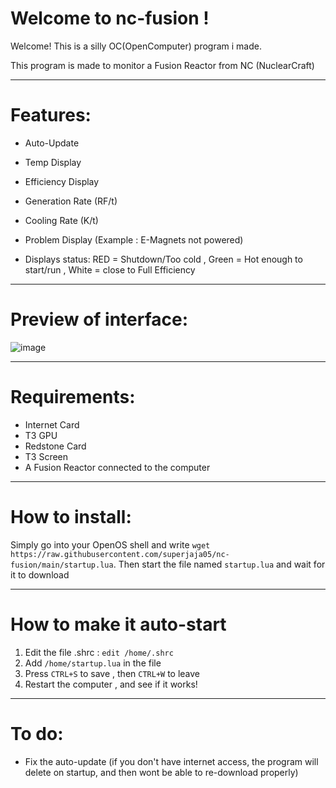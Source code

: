 # Welcome to nc-fusion !

Welcome! This is a silly OC(OpenComputer) program i made.

This program is made to monitor a Fusion Reactor from NC (NuclearCraft)

---------------

# Features:

- Auto-Update
- Temp Display
- Efficiency Display
- Generation Rate (RF/t)
- Cooling Rate (K/t)
- Problem Display (Example : E-Magnets not powered)

- Displays status: RED = Shutdown/Too cold , Green = Hot enough to start/run , White = close to Full Efficiency

---------------

# Preview of interface:

![image](https://user-images.githubusercontent.com/38012296/125560128-5469feed-239d-4fe1-84a3-3f1a2f036656.png)

---------------

# Requirements:

- Internet Card
- T3 GPU
- Redstone Card
- T3 Screen
- A Fusion Reactor connected to the computer

---------------

# How to install:

Simply go into your OpenOS shell and write `wget https://raw.githubusercontent.com/superjaja05/nc-fusion/main/startup.lua`.
Then start the file named `startup.lua` and wait for it to download

---------------

# How to make it auto-start

1. Edit the file .shrc : `edit /home/.shrc`
2. Add `/home/startup.lua` in the file
3. Press `CTRL+S` to save , then `CTRL+W` to leave
4. Restart the computer , and see if it works!

---------------

# To do:

- Fix the auto-update (if you don't have internet access, the program will delete on startup, and then wont be able to re-download properly)
